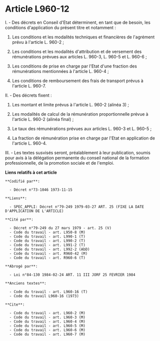 # Article L960-12

I. - Des décrets en Conseil d'Etat déterminent, en tant que de besoin, les conditions d'application du présent titre et
notamment :

1. Les conditions et les modalités techniques et financières de l'agrément prévu à l'article L. 960-2 ;

2. Les conditions et les modalités d'attribution et de versement des rémunérations prévues aux articles L. 960-3, L. 960-5 et
L. 960-6 ;

3. Les conditions de prise en charge par l'Etat d'une fraction des rémunérations mentionnées à l'article L. 960-4 ;

4. Les conditions de remboursement des frais de transport prévus à l'article L. 960-7.

II. - Des décrets fixent :

1. Les montant et limite prévus à l'article L. 960-2 (alinéa 3) ;

2. Les modalités de calcul de la rémunération proportionnelle prévue à l'article L. 960-2 (alinéa final) ;

3. Le taux des rémunérations prévues aux articles L. 960-3 et L. 960-5 ;

4. La fraction de rémunération prise en charge par l'Etat en application de l'article L. 960-4.

III. - Les textes susvisés seront, préalablement à leur publication, soumis pour avis à la délégation permanente du conseil
national de la formation professionnelle, de la promotion sociale et de l'emploi.

**Liens relatifs à cet article**

	**Codifié par**:

	  - Décret n°73-1046 1973-11-15

	**Liens**:

	  - SPEC_APPLI: Décret n°79-249 1979-03-27 ART. 25 (FIXE LA DATE D'APPLICATION DE L'ARTICLE)

	**Cité par**:

	  - Décret n°79-249 du 27 mars 1979 - art. 25 (V)
	  - Code du travail - art. L950-8 (M)
	  - Code du travail - art. L990-1 (T)
	  - Code du travail - art. L990-2 (T)
	  - Code du travail - art. L991-2 (T)
	  - Code du travail - art. L992-2 (AbD)
	  - Code du travail - art. R960-42 (M)
	  - Code du travail - art. R960-6 (T)

	**Abrogé par**:

	  - Loi n°84-130 1984-02-24 ART. 11 III JORF 25 FEVRIER 1984

	**Anciens textes**:

	  - Code du travail - art. L960-16 (T)
	  - Code du travail L960-16 (1973)

	**Cite**:

	  - Code du travail - art. L960-2 (M)
	  - Code du travail - art. L960-3 (M)
	  - Code du travail - art. L960-4 (M)
	  - Code du travail - art. L960-5 (M)
	  - Code du travail - art. L960-6 (M)
	  - Code du travail - art. L960-7 (M)
